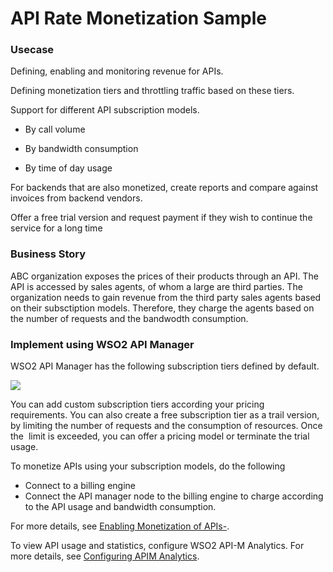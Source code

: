 # API Rate Monetization Sample

### Usecase

Defining, enabling and monitoring revenue for APIs.

Defining monetization tiers and throttling traffic based on these tiers.

Support for different API subscription models.

-   By call volume

-   By bandwidth consumption

-   By time of day usage

For backends that are also monetized, create reports and compare against invoices from backend vendors.

Offer a free trial version and request payment if they wish to continue the service for a long time

### Business Story

ABC organization exposes the prices of their products through an API. The API is accessed by sales agents, of whom a large are third parties. The organization needs to gain revenue from the third party sales agents based on their subsctiption models. Therefore, they charge the agents based on the number of requests and the bandwodth consumption.

### Implement using WSO2 API Manager

WSO2 API Manager has the following subscription tiers defined by default.

![]({{base_path}}/assets/attachments/reference-sample-subscription-tiers.png)

You can add custom subscription tiers according your pricing requirements. You can also create a free subscription tier as a trail version, by limiting the number of requests and the consumption of resources. Once the  limit is exceeded, you can offer a pricing model or terminate the trial usage.

To monetize APIs using your subscription models, do the following

-   Connect to a billing engine
-   Connect the API manager node to the billing engine to charge according to the API usage and bandwidth consumption.

For more details, see [Enabling Monetization of APIs-]({{base_path}}/design/api-monetization/monetizing-an-api).

To view API usage and statistics, configure WSO2 API-M Analytics. For more details, see [Configuring APIM Analytics]({{base_path}}/learn/analytics/configuring-apim-analytics/#configuring-apim-analytics).
